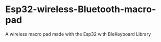 # Esp32-wireless-Bluetooth-macro-pad
A wireless macro pad made with the Esp32 with BleKeyboard Library
